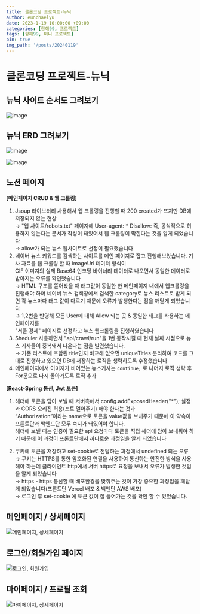 ```yaml
---
title: 클론코딩 프로젝트-뉴닉
author: eunchaelyu
date: 2023-1-19 10:00:00 +09:00
categories: [항해99, 프로젝트]
tags: [항해99, 미니 프로젝트]
pin: true
img_path: '/posts/20240119'
---
```



# 클론코딩 프로젝트-뉴닉

## 뉴닉 사이트 순서도 그려보기    
![image](https://github.com/eunchaelyu/eunchaelyu.github.io/assets/119996957/bd1b82bf-ad26-45b6-9bab-9b5ae2171687)


## 뉴닉 ERD 그려보기    
![image](https://github.com/eunchaelyu/eunchaelyu.github.io/assets/119996957/491a26f1-b380-45bd-98b9-d9ebe44850c1)


![image](https://github.com/eunchaelyu/eunchaelyu.github.io/assets/119996957/7de39dd2-ef31-4ec5-9801-072011c8e8bd)

## 노션 페이지
    
**[메인페이지 CRUD & 웹 크롤링]**

1. Jsoup 라이브러리 사용해서 웹 크롤링을 진행할 때 200 created가 뜨지만 DB에 저장되지 않는 현상    
→ "웹 사이트/robots.txt" 페이지에 User-agent: * Disallow: 즉, 공식적으로 허용하지 않는다는 문서가 작성이 돼있어서 웹 크롤링이 막힌다는 것을 알게 되었습니다    
→ allow가 되는 뉴스 웹사이트로 선정이 필요했습니다    
2. 네이버 뉴스 키워드를 검색하는 사이트를 메인 페이지로 잡고 진행해보았습니다. 기사 자료를 웹 크롤링 할 때 imageUrl 데이터 형식이     
GIF 이미지의 실제 Base64 인코딩 바이너리 데이터로 나오면서 동일한 데이터로 받아지는 오류를 확인했습니다        
→ HTML 구조를 뜯어봤을 때 태그값이 동일한 한 메인페이지 내에서 웹크롤링을 진행해야 하며 네이버 뉴스 검색창에서 검색한 category로 뉴스 리스트로 받게 되면 각 뉴스마다 태그 값이 다르기 때문에 오류가 발생한다는 점을 깨닫게 되었습니다    
→ 1,2번을 반영해 모든 User에 대해 Allow 되는 곳 & 동일한 태그를 사용하는 메인페이지를    
"서울 경제" 페이지로 선정하고  뉴스 웹크롤링을 진행하였습니다    
3. Sheduler 사용하면서 "api/crawl/run"을 1번 동작시킬 때 현재 날짜 시점으로 뉴스 기사들이 중복돼서 나온다는 점을 발견했습니다.     
→ 기존 리스트에 포함된 title인지 비교해 없으면 uniqueTitles 분리하여 코드를 그대로 진행하고 있으면 DB에 저장하는 로직을 생략하도록 수정했습니다    
4. 메인페이지에서 이미지가 비어있는 뉴스기사는 `continue;` 로 나머지 로직 생략 후 For문으로 다시 돌아가도록 로직 추가    

**[React-Spring 통신, Jwt 토큰]**    
1. 헤더에 토큰을 담아 보낼 때 서버측에서 config.addExposedHeader("*"); 설정과 CORS 오리진 허용(포트 열어주기) 해야 한다는 것과     
    “Authorization”이라는 name으로 토큰을 value값을 보내주기 때문에 이 약속이 프론트단과 백엔드단 모두 숙지가 돼있어야 합니다.     
     헤더에 보낼 때는 인증이 필요한 api 요청마다 토큰을 직접 헤더에 담아 보내줘야 하기 때문에 이 과정이 프론트단에서 까다로운 과정임을 알게 되었습니다    

1. 쿠키에 토큰을 저장하고 set-cookie로 전달하는 과정에서 undefined 되는 오류    
→ 쿠키는 HTTPS를 통한 암호화된 연결을 사용하여 통신하는 안전한 방식을 사용해야 하는데 클라이언트 http에서 서버 https로 요청을 보내서 오류가 발생한 것임을 알게 되었습니다    
→ https - https 통신할 때 배포환경을 맞춰주는 것이 가장 중요한 과정임을 깨닫게 되었습니다(프론트단 Vercel 배포 & 백엔단 AWS 배포)     
→ 로그인 후 set-cookie 에 토큰 값이 잘 들어가는 것을 확인 할 수 있었습니다.    

## 메인페이지 / 상세페이지    
![메인페이지, 상세페이지](https://github.com/eunchaelyu/eunchaelyu.github.io/assets/119996957/e9cd5bf0-536e-4e00-9590-8ca6fe0d2873)


## 로그인/회원가입 페이지    
![로그인, 회원가입](https://github.com/eunchaelyu/eunchaelyu.github.io/assets/119996957/9f620b38-d366-4fee-b88c-e22190b985c8)


## 마이페이지 / 프로필 조회    
![마이페이지, 상세페이지](https://github.com/eunchaelyu/eunchaelyu.github.io/assets/119996957/cb6fb237-aff8-441a-b412-f8c6835bf454)

